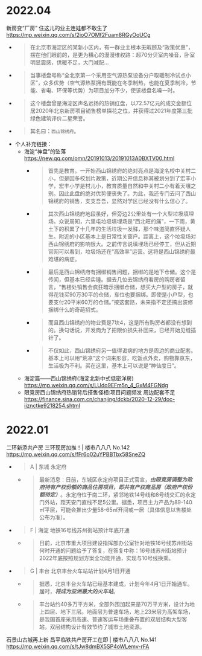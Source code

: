 
# 2022.04

新房变“厂房” 住这儿的业主连娃都不敢生了 https://mp.weixin.qq.com/s/2ioO7OMf2Fuam8RGyOoUCg
- > 在北京市海淀区的某新小区内，有一群业主根本无暇顾及“政策优惠”，摆在他们眼前的，是更为糟心的漫漫维权路：超70分贝室内噪音，卧室明显震感，供暖不足，大门减配...
- > 当事楼盘号称“全北京第一个采用空气源热泵设备分户取暖制冷试点小区”，众多优势（空气源热泵拥有既能在冬季制热，也能在夏季制冷，节能、省电、环保等优势）为项目加分不少，使该楼盘名噪一时。
- > 这个楼盘曾是海淀区声名远扬的热销红盘，以72.57亿元的成交金额位居2020年北京新房项目销售榜单探花之位，并获得过2021年度第三批绿色建筑评价二星荣誉。
- > 其名曰：`西山锦绣府`。
- 个人补充链接：
  * 海淀“神盘”的坠落 https://new.qq.com/omn/20191013/20191013A0BXTV00.html
    + > 首先是教育。一开始西山锦绣府的绝对亮点是海淀名校中关村二小，但是因多校划片政策，近期公开信息称其被划分到了宏丰小学，宏丰小学是村儿小，教育质量自然和中关村二小有着天壤之别。因此此盘的绝对优势便丧失了。为此，我还专门去问了西山锦绣府的销售，支支吾吾，显然对学区已经没有什么信心了。
    + > 其次西山锦绣府地段虽好，但旁边2公里处有一个大型垃圾填埋场。众说周知，六里屯垃圾填埋场是“西北旺的痛”，一下雨，黄土下的积累了十几年的生活垃圾一发酵，那个味道简直怀疑人生。附近的小区基本上是日常性关窗户。距离上，这个垃圾场对西山锦绣府的影响很大。之前传言说填埋场已经停工，但从近期官网可以看到，垃圾场还在“高效率”运营。这将是西山锦绣府最难堪的病症。
    + > 最后是西山锦绣府有捆绑销售问题，捆绑的是地下仓储。这个是传闻，但基本已经实锤。据去几位去锦绣府看房的购房者留言，“售楼处销售会疯狂暗示捆绑仓储，想买大户型的房子，就得花钱买90万30平的仓储，车位也要捆绑。即使是小户型，也要支付20平米60万的仓储。”按这套路，未来指不定还搞出装修捆绑什么的奇葩招式。
    + > 而且西山锦绣府的物业费是7块4，这是所有购房者都没有想到的。换句话说，开发商为了把限价损失补回来，已经开始见缝插针了。
    + > 不仅如此，西山锦绣府另一值得诟病的地方是周边的商业配套。基本上可以用“荒凉”这个词来形容，吃饭点外卖，购物靠京东，生活极为不利。买在这里，基本上可以说是“神仙度日”。
  * 海淀篇——西山锦绣府(海淀北新中式低密洋房) https://mp.weixin.qq.com/s/LUdo9EFm5n_4_GxM4FGNdg
  * 限竞房西山锦绣府热销背后搭售怪相:项目问题频发 周边配套不足 https://finance.sina.com.cn/chanjing/dckb/2020-12-29/doc-iiznctke9218254.shtml

# 2022.01

二环新添共产房 三环现房加推！| 楼市八八八 No.142 https://mp.weixin.qq.com/s/fFr6o02uYPBBTbx58SneZQ
- > A | 东城 永定府
  * > 最新消息：日前，东城区永定府项目正式官宣，***由限竞房调整为政府持有产权份额的商品住房项目，即共有产权商品房（政府产权份额待定）***。永定府位于南二环，紧邻地铁14号线和8号线交汇的永定门外站，距天安门直线不足5公里。据悉，项目主力产品为89-140㎡平层，可能会推出少量58-65㎡开间或一居（具体信息以售楼处公布为准）。
- > F | 海淀 地铁16号线苏州街站预计年底开通
  * > 日前，北京市重大项目建设指挥部办公室针对地铁16号线苏州街站何时开通的问题给予了答复，在答复中称：16号线苏州街站预计2022年底按照规划方案全功能开通，实现与10号线换乘。
- > G | 丰台 北京丰台火车站站计划4月1日开通
  * > 据悉，北京丰台火车站已经基本建成，计划今年4月1日开始通车。届时，***将成为亚洲最大的火车站***。
  * > 丰台站约40多万平方米，全部外围加起来是70万平方米，设计为地上四层、地下三层。地面层为普速车场，地上23米层为高架车场，是我国首座采用高速、普速客运车场重叠布置的双层结构大型客站，双层结构设计有效节约了城市土地资源。

石景山古城再上新 昌平临铁共产房开工在即 | 楼市八八八 No.141 https://mp.weixin.qq.com/s/tJw8dmBX5SP4oWLemv-rFA

